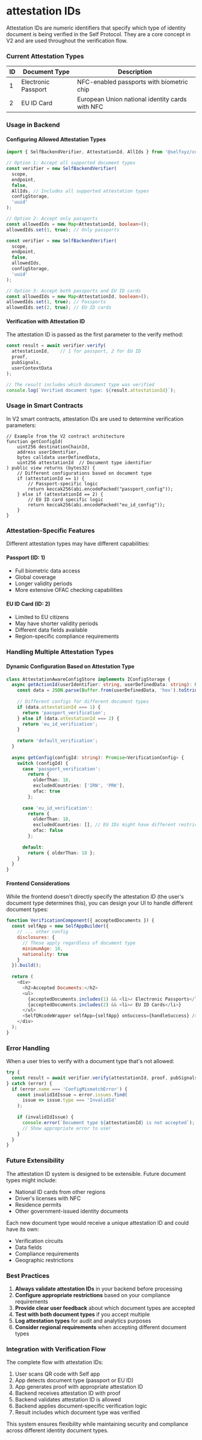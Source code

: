 # attestation IDs

Attestation IDs are numeric identifiers that specify which type of identity document is being verified in the Self Protocol. They are a core concept in V2 and are used throughout the verification flow.

### Current Attestation Types

| ID | Document Type       | Description                                     |
| -- | ------------------- | ----------------------------------------------- |
| 1  | Electronic Passport | NFC-enabled passports with biometric chip       |
| 2  | EU ID Card          | European Union national identity cards with NFC |

### Usage in Backend

#### Configuring Allowed Attestation Types

```typescript
import { SelfBackendVerifier, AttestationId, AllIds } from '@selfxyz/core';

// Option 1: Accept all supported document types
const verifier = new SelfBackendVerifier(
  scope,
  endpoint,
  false,
  AllIds, // Includes all supported attestation types
  configStorage,
  'uuid'
);

// Option 2: Accept only passports
const allowedIds = new Map<AttestationId, boolean>();
allowedIds.set(1, true); // Only passports

const verifier = new SelfBackendVerifier(
  scope,
  endpoint,
  false,
  allowedIds,
  configStorage,
  'uuid'
);

// Option 3: Accept both passports and EU ID cards
const allowedIds = new Map<AttestationId, boolean>();
allowedIds.set(1, true); // Passports
allowedIds.set(2, true); // EU ID cards
```

#### Verification with Attestation ID

The attestation ID is passed as the first parameter to the verify method:

```typescript
const result = await verifier.verify(
  attestationId,    // 1 for passport, 2 for EU ID
  proof,
  pubSignals,
  userContextData
);

// The result includes which document type was verified
console.log(`Verified document type: ${result.attestationId}`);
```

### Usage in Smart Contracts

In V2 smart contracts, attestation IDs are used to determine verification parameters:

```solidity
// Example from the V2 contract architecture
function getConfigId(
    uint256 destinationChainId,
    address userIdentifier,
    bytes calldata userDefinedData,
    uint256 attestationId  // Document type identifier
) public view returns (bytes32) {
    // Different configurations based on document type
    if (attestationId == 1) {
        // Passport-specific logic
        return keccak256(abi.encodePacked("passport_config"));
    } else if (attestationId == 2) {
        // EU ID card specific logic
        return keccak256(abi.encodePacked("eu_id_config"));
    }
}
```

### Attestation-Specific Features

Different attestation types may have different capabilities:

#### Passport (ID: 1)

* Full biometric data access
* Global coverage
* Longer validity periods
* More extensive OFAC checking capabilities

#### EU ID Card (ID: 2)

* Limited to EU citizens
* May have shorter validity periods
* Different data fields available
* Region-specific compliance requirements

### Handling Multiple Attestation Types

#### Dynamic Configuration Based on Attestation Type

```typescript
class AttestationAwareConfigStore implements IConfigStorage {
  async getActionId(userIdentifier: string, userDefinedData: string): Promise<string> {
    const data = JSON.parse(Buffer.from(userDefinedData, 'hex').toString());
    
    // Different configs for different document types
    if (data.attestationId === 1) {
      return 'passport_verification';
    } else if (data.attestationId === 2) {
      return 'eu_id_verification';
    }
    
    return 'default_verification';
  }
  
  async getConfig(configId: string): Promise<VerificationConfig> {
    switch (configId) {
      case 'passport_verification':
        return {
          olderThan: 18,
          excludedCountries: ['IRN', 'PRK'],
          ofac: true
        };
      
      case 'eu_id_verification':
        return {
          olderThan: 18,
          excludedCountries: [], // EU IDs might have different restrictions
          ofac: false
        };
      
      default:
        return { olderThan: 18 };
    }
  }
}
```

#### Frontend Considerations

While the frontend doesn't directly specify the attestation ID (the user's document type determines this), you can design your UI to handle different document types:

```javascript
function VerificationComponent({ acceptedDocuments }) {
  const selfApp = new SelfAppBuilder({
    // ... other config
    disclosures: {
      // These apply regardless of document type
      minimumAge: 18,
      nationality: true
    }
  }).build();
  
  return (
    <div>
      <h2>Accepted Documents:</h2>
      <ul>
        {acceptedDocuments.includes(1) && <li>✓ Electronic Passports</li>}
        {acceptedDocuments.includes(2) && <li>✓ EU ID Cards</li>}
      </ul>
      <SelfQRcodeWrapper selfApp={selfApp} onSuccess={handleSuccess} />
    </div>
  );
}
```

### Error Handling

When a user tries to verify with a document type that's not allowed:

```typescript
try {
  const result = await verifier.verify(attestationId, proof, pubSignals, userContextData);
} catch (error) {
  if (error.name === 'ConfigMismatchError') {
    const invalidIdIssue = error.issues.find(
      issue => issue.type === 'InvalidId'
    );
    
    if (invalidIdIssue) {
      console.error(`Document type ${attestationId} is not accepted`);
      // Show appropriate error to user
    }
  }
}
```

### Future Extensibility

The attestation ID system is designed to be extensible. Future document types might include:

* National ID cards from other regions
* Driver's licenses with NFC
* Residence permits
* Other government-issued identity documents

Each new document type would receive a unique attestation ID and could have its own:

* Verification circuits
* Data fields
* Compliance requirements
* Geographic restrictions

### Best Practices

1. **Always validate attestation IDs** in your backend before processing
2. **Configure appropriate restrictions** based on your compliance requirements
3. **Provide clear user feedback** about which document types are accepted
4. **Test with both document types** if you accept multiple
5. **Log attestation types** for audit and analytics purposes
6. **Consider regional requirements** when accepting different document types

### Integration with Verification Flow

The complete flow with attestation IDs:

1. User scans QR code with Self app
2. App detects document type (passport or EU ID)
3. App generates proof with appropriate attestation ID
4. Backend receives attestation ID with proof
5. Backend validates attestation ID is allowed
6. Backend applies document-specific verification logic
7. Result includes which document type was verified

This system ensures flexibility while maintaining security and compliance across different identity document types.
